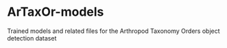 # ArTaxOr-models
Trained models and related files for the Arthropod Taxonomy Orders object detection dataset
